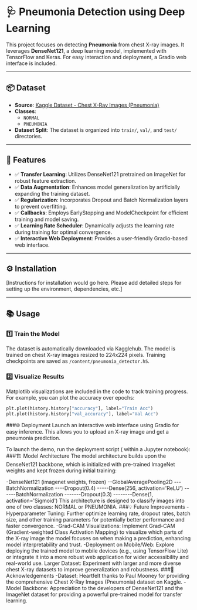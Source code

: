 # 🩺 Pneumonia Detection using Deep Learning

This project focuses on detecting **Pneumonia** from chest X-ray images. It leverages **DenseNet121**, a deep learning model, implemented with TensorFlow and Keras. For easy interaction and deployment, a Gradio web interface is included.

---

## 📦 Dataset

* **Source**: [Kaggle Dataset - Chest X-Ray Images (Pneumonia)](https://www.kaggle.com/datasets/paultimothymooney/chest-xray-pneumonia)
* **Classes**:
    * `NORMAL`
    * `PNEUMONIA`
* **Dataset Split**: The dataset is organized into `train/`, `val/`, and `test/` directories.

---

## 🚀 Features

* ✅ **Transfer Learning**: Utilizes DenseNet121 pretrained on ImageNet for robust feature extraction.
* ✅ **Data Augmentation**: Enhances model generalization by artificially expanding the training dataset.
* ✅ **Regularization**: Incorporates Dropout and Batch Normalization layers to prevent overfitting.
* ✅ **Callbacks**: Employs EarlyStopping and ModelCheckpoint for efficient training and model saving.
* ✅ **Learning Rate Scheduler**: Dynamically adjusts the learning rate during training for optimal convergence.
* ✅ **Interactive Web Deployment**: Provides a user-friendly Gradio-based web interface.

---

## ⚙️ Installation

[Instructions for installation would go here. Please add detailed steps for setting up the environment, dependencies, etc.]

---

## 📚 Usage

### 1️⃣ Train the Model

The dataset is automatically downloaded via Kagglehub. The model is trained on chest X-ray images resized to 224x224 pixels. Training checkpoints are saved as `/content/pneumonia_detector.h5`.

### 2️⃣ Visualize Results

Matplotlib visualizations are included in the code to track training progress. For example, you can plot the accuracy over epochs:

```python
plt.plot(history.history["accuracy"], label="Train Acc")
plt.plot(history.history["val_accuracy"], label="Val Acc")
```
###🌐 Deployment
Launch an interactive web interface using Gradio for easy inference. This allows you to upload an X-ray image and get a pneumonia prediction.

To launch the demo, run the deployment script ( within a Jupyter notebook):
###🏗️ Model Architecture
The model architecture builds upon the DenseNet121 backbone, which is initialized with pre-trained ImageNet weights and kept frozen during initial training:

-DenseNet121 (imagenet weights, frozen)
--GlobalAveragePooling2D
---BatchNormalization
----Dropout(0.4)
-----Dense(256, activation='ReLU')
------BatchNormalization
-------Dropout(0.3)
--------Dense(1, activation='Sigmoid')
This architecture is designed to classify images into one of two classes: NORMAL or PNEUMONIA.
###💡 Future Improvements
-Hyperparameter Tuning: Further optimize learning rate, dropout rates, batch size, and other training parameters for potentially better performance and faster convergence.
-Grad-CAM Visualizations: Implement Grad-CAM (Gradient-weighted Class Activation Mapping) to visualize which parts of the X-ray image the model focuses on when making a prediction, enhancing model interpretability and trust.
-Deployment on Mobile/Web: Explore deploying the trained model to mobile devices (e.g., using TensorFlow Lite) or integrate it into a more robust web application for wider accessibility and real-world use.
Larger Dataset: Experiment with larger and more diverse chest X-ray datasets to improve generalization and robustness.
###🙏 Acknowledgements
-Dataset: Heartfelt thanks to Paul Mooney for providing the comprehensive Chest X-Ray Images (Pneumonia) dataset on Kaggle.
-Model Backbone: Appreciation to the developers of DenseNet121 and the ImageNet dataset for providing a powerful pre-trained model for transfer learning.



